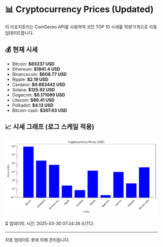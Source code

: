 
# 📊 Cryptocurrency Prices (Updated)

이 리포지토리는 CoinGecko API를 사용하여 코인 TOP 10 시세를 10분가격으로 자동 업데이트합니다.

## 💰 현재 시세
- Bitcoin: **$83237 USD**
- Ethereum: **$1841.4 USD**
- Binancecoin: **$608.77 USD**
- Ripple: **$2.19 USD**
- Cardano: **$0.683442 USD**
- Solana: **$125.92 USD**
- Dogecoin: **$0.171099 USD**
- Litecoin: **$86.41 USD**
- Polkadot: **$4.13 USD**
- Bitcoin-cash: **$307.63 USD**

## 📈 시세 그래프 (로그 스케일 적용)
![Crypto Prices](crypto_prices.png)

⏳ 업데이트 시간: 2025-03-30 07:24:26 (UTC)

---
자동 업데이트 봇에 의해 관리됩니다.
